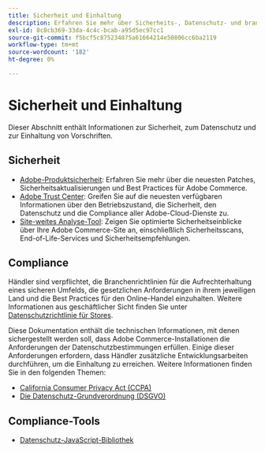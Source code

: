 ```yaml
---
title: Sicherheit und Einhaltung
description: Erfahren Sie mehr über Sicherheits-, Datenschutz- und branchenspezifische Compliance-Ressourcen für Ihr Adobe Commerce-Projekt.
exl-id: 8c8cb369-33da-4c4c-bcab-a95d5ec97cc1
source-git-commit: f5bcf5c875234875a61664214e50806cc6ba2119
workflow-type: tm+mt
source-wordcount: '182'
ht-degree: 0%

---
```


# Sicherheit und Einhaltung

Dieser Abschnitt enthält Informationen zur Sicherheit, zum Datenschutz und zur Einhaltung von Vorschriften.

## Sicherheit

- [Adobe-Produktsicherheit](https://helpx.adobe.com/security.html): Erfahren Sie mehr über die neuesten Patches, Sicherheitsaktualisierungen und Best Practices für Adobe Commerce.
- [Adobe Trust Center](https://www.adobe.com/trust.html): Greifen Sie auf die neuesten verfügbaren Informationen über den Betriebszustand, die Sicherheit, den Datenschutz und die Compliance aller Adobe-Cloud-Dienste zu.
- [Site-weites Analyse-Tool](../tools/site-wide-analysis-tool/dashboard.md): Zeigen Sie optimierte Sicherheitseinblicke über Ihre Adobe Commerce-Site an, einschließlich Sicherheitsscans, End-of-Life-Services und Sicherheitsempfehlungen.

## Compliance

Händler sind verpflichtet, die Branchenrichtlinien für die Aufrechterhaltung eines sicheren Umfelds, die gesetzlichen Anforderungen in ihrem jeweiligen Land und die Best Practices für den Online-Handel einzuhalten. Weitere Informationen aus geschäftlicher Sicht finden Sie unter [Datenschutzrichtlinie für Stores](https://experienceleague.adobe.com/docs/commerce-admin/start/compliance/privacy/privacy-policy.html).

Diese Dokumentation enthält die technischen Informationen, mit denen sichergestellt werden soll, dass Adobe Commerce-Installationen die Anforderungen der Datenschutzbestimmungen erfüllen. Einige dieser Anforderungen erfordern, dass Händler zusätzliche Entwicklungsarbeiten durchführen, um die Einhaltung zu erreichen. Weitere Informationen finden Sie in den folgenden Themen:

- [California Consumer Privacy Act (CCPA)](privacy/ccpa.md)
- [Die Datenschutz-Grundverordnung (DSGVO)](privacy/gdpr.md)

## Compliance-Tools

- [Datenschutz-JavaScript-Bibliothek](privacy/javascript-library.md)
